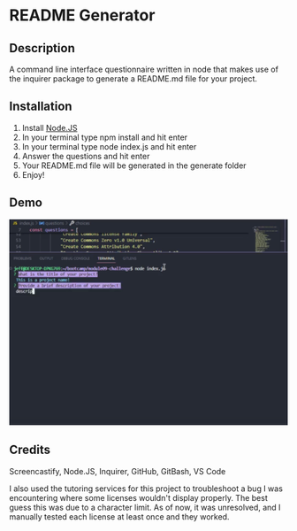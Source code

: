 # README Generator
## Description
A command line interface questionnaire written in node that makes use of the inquirer package to generate a README.md file for your project.

## Installation
1. Install [Node.JS](https://nodejs.org/en)
2. In your terminal type npm install and hit enter
3. In your terminal type node index.js and hit enter
4. Answer the questions and hit enter
5. Your README.md file will be generated in the generate folder
6. Enjoy!

## Demo
[![Demo Video](/assets/img/preview.png)](https://drive.google.com/file/d/1fDRAHVgUXM2tvDKzKwf1qut8qN5uQRGj/view)


## Credits
Screencastify, Node.JS, Inquirer, GitHub, GitBash, VS Code

I also used the tutoring services for this project to troubleshoot a bug I was encountering where some licenses wouldn't display properly. The best guess this was due to a character limit. As of now, it was unresolved, and I manually tested each license at least once and they worked.
